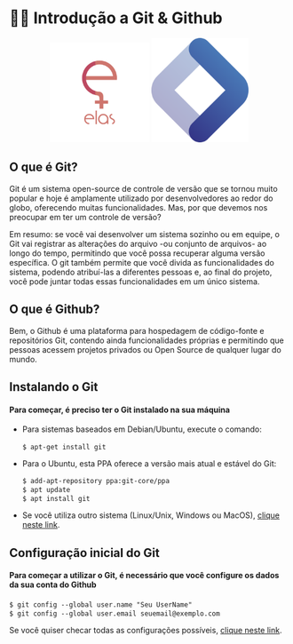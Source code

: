 # 👩‍💻 Introdução a Git & Github
<p align="center">
<img src="./assets/logo_elas.png" heigth="80" width="180"/>
<img src="./assets/opendevufcg_icon.png" heigth="75" width="175"/>
<p/>


## O que é Git?  

Git é um sistema open-source de controle de versão que se tornou muito popular e hoje é amplamente utilizado por desenvolvedores ao redor do globo, oferecendo muitas funcionalidades. Mas, por que devemos nos preocupar em ter um controle de versão? 

Em resumo: se você vai desenvolver um sistema sozinho ou em equipe, o Git vai registrar as alterações do arquivo -ou conjunto de arquivos- ao longo do tempo, permitindo que você possa recuperar alguma versão específica. O git também permite que você divida as funcionalidades do sistema, podendo atribuí-las a diferentes pessoas e, ao final do projeto, você pode juntar todas essas funcionalidades em um único sistema.   

## O que é Github?

Bem, o Github é uma plataforma para hospedagem de código-fonte e repositórios Git, contendo ainda funcionalidades próprias e permitindo que pessoas acessem projetos privados ou Open Source de qualquer lugar do mundo. 


## Instalando o Git

#### Para começar, é preciso ter o Git instalado na sua máquina

- Para sistemas baseados em Debian/Ubuntu, execute o comando:

    ```$ apt-get install git```

- Para o Ubuntu, esta PPA oferece a versão mais atual e estável do Git: 

    ```
    $ add-apt-repository ppa:git-core/ppa
    $ apt update 
    $ apt install git
    ```

- Se você utiliza outro sistema (Linux/Unix, Windows ou MacOS), [clique neste link](https://git-scm.com/downloads).

## Configuração inicial do Git

#### Para começar a utilizar o Git, é necessário que você configure os dados da sua conta do Github

    $ git config --global user.name "Seu UserName"
    $ git config --global user.email seuemail@exemplo.com

Se você quiser checar todas as configurações possíveis, [clique neste link](https://www.git-scm.com/book/en/v2/Getting-Started-First-Time-Git-Setup).


